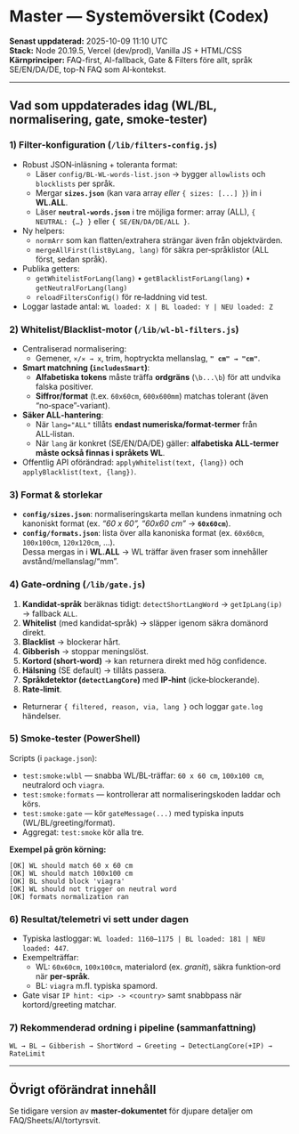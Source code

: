 # Master — Systemöversikt (Codex)

**Senast uppdaterad:** 2025-10-09 11:10 UTC  
**Stack:** Node 20.19.5, Vercel (dev/prod), Vanilla JS + HTML/CSS  
**Kärnprinciper:** FAQ-first, AI-fallback, Gate & Filters före allt, språk SE/EN/DA/DE, top-N FAQ som AI‑kontekst.

---

## Vad som uppdaterades idag (WL/BL, normalisering, gate, smoke‑tester)

### 1) Filter‑konfiguration (`/lib/filters-config.js`)
- Robust JSON‑inläsning + toleranta format:
  - Läser `config/BL-WL-words-list.json` → bygger `allowlists` och `blocklists` per språk.
  - Mergar **`sizes.json`** (kan vara array *eller* `{ sizes: [...] }`) in i **WL.ALL**.
  - Läser **`neutral-words.json`** i tre möjliga former: array (ALL), `{ NEUTRAL: {…} }` eller `{ SE/EN/DA/DE/ALL }`.
- Ny helpers:
  - `normArr` som kan flatten/extrahera strängar även från objektvärden.
  - `mergeAllFirst(listByLang, lang)` för säkra per‑språklistor (ALL först, sedan språk).
- Publika getters:
  - `getWhitelistForLang(lang)` • `getBlacklistForLang(lang)` • `getNeutralForLang(lang)`
  - `reloadFiltersConfig()` för re‑laddning vid test.
- Loggar lastade antal: `WL loaded: X | BL loaded: Y | NEU loaded: Z`

### 2) Whitelist/Blacklist‑motor (`/lib/wl-bl-filters.js`)
- Centraliserad normalisering:
  - Gemener, `×/✕ → x`, trim, hoptryckta mellanslag, **`" cm" → "cm"`**.
- **Smart matchning (`includesSmart`)**:
  - **Alfabetiska tokens** måste träffa **ordgräns** (`\b...\b`) för att undvika falska positiver.
  - **Siffror/format** (t.ex. `60x60cm`, `600x600mm`) matchas tolerant (även “no‑space”-variant).
- **Säker ALL‑hantering**:
  - När `lang="ALL"` tillåts **endast numeriska/format‑termer** från ALL‑listan.
  - När `lang` är konkret (SE/EN/DA/DE) gäller: **alfabetiska ALL‑termer måste också finnas i språkets WL**.
- Offentlig API oförändrad: `applyWhitelist(text, {lang})` och `applyBlacklist(text, {lang})`.

### 3) Format & storlekar
- **`config/sizes.json`**: normaliseringskarta mellan kundens inmatning och kanoniskt format (ex. *“60 x 60”, “60x60 cm”* → **`60x60cm`**).
- **`config/formats.json`**: lista över alla kanoniska format (ex. `60x60cm`, `100x100cm`, `120x120cm`, …).  
  Dessa mergas in i **WL.ALL** → WL träffar även fraser som innehåller avstånd/mellanslag/“mm”.

### 4) Gate‑ordning (`/lib/gate.js`)
1. **Kandidat‑språk** beräknas tidigt: `detectShortLangWord` → `getIpLang(ip)` → fallback `ALL`.
2. **Whitelist** (med kandidat‑språk) → släpper igenom säkra domänord direkt.
3. **Blacklist** → blockerar hårt.
4. **Gibberish** → stoppar meningslöst.
5. **Kortord (short‑word)** → kan returnera direkt med hög confidence.
6. **Hälsning** (SE default) → tillåts passera.
7. **Språkdetektor (`detectLangCore`)** med **IP‑hint** (icke‑blockerande).
8. **Rate‑limit**.
- Returnerar `{ filtered, reason, via, lang }` och loggar `gate.log` händelser.

### 5) Smoke‑tester (PowerShell)
Scripts (i `package.json`):  
- `test:smoke:wlbl` — snabba WL/BL‑träffar: `60 x 60 cm`, `100x100 cm`, neutralord och `viagra`.
- `test:smoke:formats` — kontrollerar att normaliseringskoden laddar och körs.
- `test:smoke:gate` — kör `gateMessage(...)` med typiska inputs (WL/BL/greeting/format).
- Aggregat: `test:smoke` kör alla tre.

**Exempel på grön körning:**
```
[OK] WL should match 60 x 60 cm
[OK] WL should match 100x100 cm
[OK] BL should block 'viagra'
[OK] WL should not trigger on neutral word
[OK] formats normalization ran
```

### 6) Resultat/telemetri vi sett under dagen
- Typiska lastloggar: `WL loaded: 1160–1175 | BL loaded: 181 | NEU loaded: 447`.
- Exempelträffar: 
  - WL: `60x60cm`, `100x100cm`, materialord (ex. *granit*), säkra funktion‑ord när **per‑språk**.
  - BL: `viagra` m.fl. typiska spamord.
- Gate visar `IP hint: <ip> -> <country>` samt snabbpass när kortord/greeting matchar.

### 7) Rekommenderad ordning i pipeline (sammanfattning)
`WL → BL → Gibberish → ShortWord → Greeting → DetectLangCore(+IP) → RateLimit`

---

## Övrigt oförändrat innehåll
Se tidigare version av **master‑dokumentet** för djupare detaljer om FAQ/Sheets/AI/tortyrsvit.
